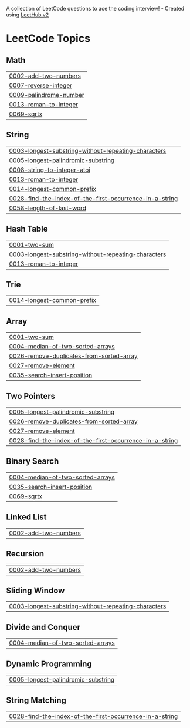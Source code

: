A collection of LeetCode questions to ace the coding interview! - Created using [LeetHub v2](https://github.com/arunbhardwaj/LeetHub-2.0)
<!---LeetCode Topics Start-->
# LeetCode Topics
## Math
|  |
| ------- |
| [0002-add-two-numbers](https://github.com/VASA-SRAVYA/Leet-Code/tree/master/0002-add-two-numbers) |
| [0007-reverse-integer](https://github.com/VASA-SRAVYA/Leet-Code/tree/master/0007-reverse-integer) |
| [0009-palindrome-number](https://github.com/VASA-SRAVYA/Leet-Code/tree/master/0009-palindrome-number) |
| [0013-roman-to-integer](https://github.com/VASA-SRAVYA/Leet-Code/tree/master/0013-roman-to-integer) |
| [0069-sqrtx](https://github.com/VASA-SRAVYA/Leet-Code/tree/master/0069-sqrtx) |
## String
|  |
| ------- |
| [0003-longest-substring-without-repeating-characters](https://github.com/VASA-SRAVYA/Leet-Code/tree/master/0003-longest-substring-without-repeating-characters) |
| [0005-longest-palindromic-substring](https://github.com/VASA-SRAVYA/Leet-Code/tree/master/0005-longest-palindromic-substring) |
| [0008-string-to-integer-atoi](https://github.com/VASA-SRAVYA/Leet-Code/tree/master/0008-string-to-integer-atoi) |
| [0013-roman-to-integer](https://github.com/VASA-SRAVYA/Leet-Code/tree/master/0013-roman-to-integer) |
| [0014-longest-common-prefix](https://github.com/VASA-SRAVYA/Leet-Code/tree/master/0014-longest-common-prefix) |
| [0028-find-the-index-of-the-first-occurrence-in-a-string](https://github.com/VASA-SRAVYA/Leet-Code/tree/master/0028-find-the-index-of-the-first-occurrence-in-a-string) |
| [0058-length-of-last-word](https://github.com/VASA-SRAVYA/Leet-Code/tree/master/0058-length-of-last-word) |
## Hash Table
|  |
| ------- |
| [0001-two-sum](https://github.com/VASA-SRAVYA/Leet-Code/tree/master/0001-two-sum) |
| [0003-longest-substring-without-repeating-characters](https://github.com/VASA-SRAVYA/Leet-Code/tree/master/0003-longest-substring-without-repeating-characters) |
| [0013-roman-to-integer](https://github.com/VASA-SRAVYA/Leet-Code/tree/master/0013-roman-to-integer) |
## Trie
|  |
| ------- |
| [0014-longest-common-prefix](https://github.com/VASA-SRAVYA/Leet-Code/tree/master/0014-longest-common-prefix) |
## Array
|  |
| ------- |
| [0001-two-sum](https://github.com/VASA-SRAVYA/Leet-Code/tree/master/0001-two-sum) |
| [0004-median-of-two-sorted-arrays](https://github.com/VASA-SRAVYA/Leet-Code/tree/master/0004-median-of-two-sorted-arrays) |
| [0026-remove-duplicates-from-sorted-array](https://github.com/VASA-SRAVYA/Leet-Code/tree/master/0026-remove-duplicates-from-sorted-array) |
| [0027-remove-element](https://github.com/VASA-SRAVYA/Leet-Code/tree/master/0027-remove-element) |
| [0035-search-insert-position](https://github.com/VASA-SRAVYA/Leet-Code/tree/master/0035-search-insert-position) |
## Two Pointers
|  |
| ------- |
| [0005-longest-palindromic-substring](https://github.com/VASA-SRAVYA/Leet-Code/tree/master/0005-longest-palindromic-substring) |
| [0026-remove-duplicates-from-sorted-array](https://github.com/VASA-SRAVYA/Leet-Code/tree/master/0026-remove-duplicates-from-sorted-array) |
| [0027-remove-element](https://github.com/VASA-SRAVYA/Leet-Code/tree/master/0027-remove-element) |
| [0028-find-the-index-of-the-first-occurrence-in-a-string](https://github.com/VASA-SRAVYA/Leet-Code/tree/master/0028-find-the-index-of-the-first-occurrence-in-a-string) |
## Binary Search
|  |
| ------- |
| [0004-median-of-two-sorted-arrays](https://github.com/VASA-SRAVYA/Leet-Code/tree/master/0004-median-of-two-sorted-arrays) |
| [0035-search-insert-position](https://github.com/VASA-SRAVYA/Leet-Code/tree/master/0035-search-insert-position) |
| [0069-sqrtx](https://github.com/VASA-SRAVYA/Leet-Code/tree/master/0069-sqrtx) |
## Linked List
|  |
| ------- |
| [0002-add-two-numbers](https://github.com/VASA-SRAVYA/Leet-Code/tree/master/0002-add-two-numbers) |
## Recursion
|  |
| ------- |
| [0002-add-two-numbers](https://github.com/VASA-SRAVYA/Leet-Code/tree/master/0002-add-two-numbers) |
## Sliding Window
|  |
| ------- |
| [0003-longest-substring-without-repeating-characters](https://github.com/VASA-SRAVYA/Leet-Code/tree/master/0003-longest-substring-without-repeating-characters) |
## Divide and Conquer
|  |
| ------- |
| [0004-median-of-two-sorted-arrays](https://github.com/VASA-SRAVYA/Leet-Code/tree/master/0004-median-of-two-sorted-arrays) |
## Dynamic Programming
|  |
| ------- |
| [0005-longest-palindromic-substring](https://github.com/VASA-SRAVYA/Leet-Code/tree/master/0005-longest-palindromic-substring) |
## String Matching
|  |
| ------- |
| [0028-find-the-index-of-the-first-occurrence-in-a-string](https://github.com/VASA-SRAVYA/Leet-Code/tree/master/0028-find-the-index-of-the-first-occurrence-in-a-string) |
<!---LeetCode Topics End-->